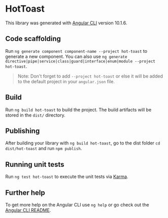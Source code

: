 # HotToast

This library was generated with [Angular CLI](https://github.com/angular/angular-cli) version 10.1.6.

## Code scaffolding

Run `ng generate component component-name --project hot-toast` to generate a new component. You can also use `ng generate directive|pipe|service|class|guard|interface|enum|module --project hot-toast`.
> Note: Don't forget to add `--project hot-toast` or else it will be added to the default project in your `angular.json` file. 

## Build

Run `ng build hot-toast` to build the project. The build artifacts will be stored in the `dist/` directory.

## Publishing

After building your library with `ng build hot-toast`, go to the dist folder `cd dist/hot-toast` and run `npm publish`.

## Running unit tests

Run `ng test hot-toast` to execute the unit tests via [Karma](https://karma-runner.github.io).

## Further help

To get more help on the Angular CLI use `ng help` or go check out the [Angular CLI README](https://github.com/angular/angular-cli/blob/master/README.md).
